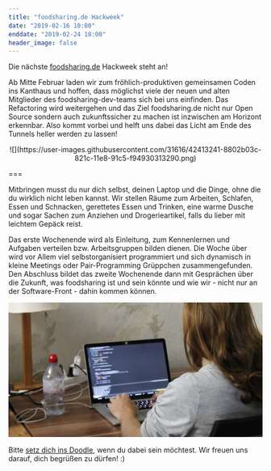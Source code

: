 ```yaml
---
title: "foodsharing.de Hackweek"
date: "2019-02-16 10:00"
enddate: "2019-02-24 18:00"
header_image: false
---
```


Die nächste [foodsharing.de](https://foodsharing.de) Hackweek steht an!

Ab Mitte Februar laden wir zum fröhlich-produktiven gemeinsamen Coden ins Kanthaus und hoffen, dass möglichst viele der neuen und alten Mitglieder des foodsharing-dev-teams sich bei uns einfinden. Das Refactoring wird weitergehen und das Ziel foodsharing.de nicht nur Open Source sondern auch zukunftssicher zu machen ist inzwischen am Horizont erkennbar. Also kommt vorbei und helft uns dabei das Licht am Ende des Tunnels heller werden zu lassen!

<div markdown="1" style="text-align:center;">
![](https://user-images.githubusercontent.com/31616/42413241-8802b03c-821c-11e8-91c5-f94930313290.png)
</div>

===

Mitbringen musst du nur dich selbst, deinen Laptop und die Dinge, ohne die du wirklich nicht leben kannst. Wir stellen Räume zum Arbeiten, Schlafen, Essen und Schnacken, gerettetes Essen und Trinken, eine warme Dusche und sogar Sachen zum Anziehen und Drogerieartikel, falls du lieber mit leichtem Gepäck reist.

Das erste Wochenende wird als Einleitung, zum Kennenlernen und Aufgaben verteilen bzw. Arbeitsgruppen bilden dienen. Die Woche über wird vor Allem viel selbstorganisiert programmiert und sich dynamisch in kleine Meetings oder Pair-Programming Grüppchen zusammengefunden. Den Abschluss bildet das zweite Wochenende dann mit Gesprächen über die Zukunft, was foodsharing ist und sein könnte und wie wir - nicht nur an der Software-Front - dahin kommen können.

![](theoBack.jpg)

Bitte [setz dich ins Doodle](https://doodle.com/poll/kp7bzeipy4ixn9fq), wenn du dabei sein möchtest. Wir freuen uns darauf, dich begrüßen zu dürfen! :)
